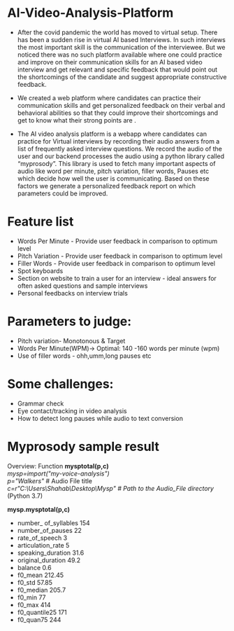 # AI-Video-Analysis-Platform
* After the covid pandemic the world has moved to virtual setup. There has been a sudden rise in virtual AI based Interviews. In such interviews the most important skill is the communication of the interviewee. But we noticed there was no such platform available where one could practice and improve on their communication skills for an AI based video interview and get relevant and specific feedback that would point out the shortcomings of the candidate and suggest appropriate constructive feedback.</Br>

* We created a web platform where candidates can practice their communication skills and get personalized feedback on their verbal and behavioral abilities so that they could improve their shortcomings and get to know what their strong points are .</Br>

* The AI video analysis platform is a webapp where candidates can practice for Virtual interviews by recording their audio answers from a list of frequently asked interview questions. We record the audio of the user and our backend processes the audio using a python library called “myprosody”. This library is used to fetch many important aspects of audio like word per minute, pitch variation, filler words, Pauses etc which decide how well the user is communicating. Based on these factors we generate a personalized feedback report on which parameters could be improved.</Br>

# Feature list
* Words Per Minute - Provide user feedback in comparison to optimum level </Br>
* Pitch Variation - Provide user feedback in comparison to optimum level </Br>
* Filler Words - Provide user feedback in comparison to optimum level </Br>
* Spot keyboards </Br>
* Section on website to train a user for an interview - ideal answers for often asked questions and sample interviews </Br>
* Personal feedbacks on interview trials </Br>

# Parameters to judge:
* Pitch variation- Monotonous & Target </Br>
* Words Per Minute(WPM)-> Optimal: 140 -160 words per minute (wpm) </Br>
* Use of filler words - ohh,umm,long pauses etc </Br>

# Some challenges:
* Grammar check </Br>
* Eye contact/tracking in video analysis </Br>
* How to detect long pauses while audio to text conversion </Br>

# Myprosody sample result
Overview: Function **mysptotal(p,c)** </Br>
_mysp=import("my-voice-analysis")_ </Br>
_p="Walkers"_ # Audio File title </Br>
_c=r"C:\Users\Shahab\Desktop\Mysp" # Path to the Audio_File directory_ (Python 3.7) </Br>

**mysp.mysptotal(p,c)** </Br>
* number_ of_syllables 154 </Br>
* number_of_pauses 22 </Br>
* rate_of_speech 3 </Br>
* articulation_rate 5 </Br>
* speaking_duration 31.6 </Br>
* original_duration 49.2 </Br>
* balance 0.6 </Br>
* f0_mean 212.45 </Br>
* f0_std 57.85 </Br>
* f0_median 205.7 </Br>
* f0_min 77 </Br>
* f0_max 414 </Br>
* f0_quantile25 171 </Br>
* f0_quan75 244 </Br>
